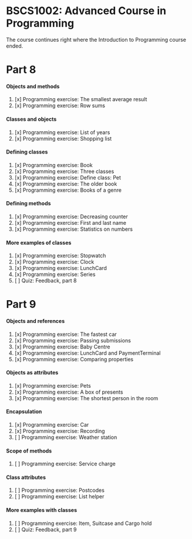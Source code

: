 # BSCS1002: Advanced Course in Programming

The course continues right where the Introduction to Programming course ended.

# Part 8

#### Objects and methods
1. [x] Programming exercise: The smallest average result
2. [x] Programming exercise: Row sums
#### Classes and objects
1. [x] Programming exercise: List of years
2. [x] Programming exercise: Shopping list
#### Defining classes
1. [x] Programming exercise: Book
2. [x] Programming exercise: Three classes
3. [x] Programming exercise: Define class: Pet
4. [x] Programming exercise: The older book
5. [x] Programming exercise: Books of a genre
#### Defining methods
1. [x] Programming exercise: Decreasing counter
2. [x] Programming exercise: First and last name
3. [x] Programming exercise: Statistics on numbers
#### More examples of classes
1. [x] Programming exercise: Stopwatch
2. [x] Programming exercise: Clock
3. [x] Programming exercise: LunchCard
4. [x] Programming exercise: Series
5. [ ] Quiz: Feedback, part 8

# Part 9

#### Objects and references
1. [x] Programming exercise: The fastest car
2. [x] Programming exercise: Passing submissions
3. [x] Programming exercise: Baby Centre
4. [x] Programming exercise: LunchCard and PaymentTerminal
5. [x] Programming exercise: Comparing properties
#### Objects as attributes
1. [x] Programming exercise: Pets
2. [x] Programming exercise: A box of presents
3. [x] Programming exercise: The shortest person in the room
#### Encapsulation
1. [x] Programming exercise: Car
2. [x] Programming exercise: Recording
3. [ ] Programming exercise: Weather station
#### Scope of methods
1. [ ] Programming exercise: Service charge
#### Class attributes
1. [ ] Programming exercise: Postcodes
2. [ ] Programming exercise: List helper
#### More examples with classes
1. [ ] Programming exercise: Item, Suitcase and Cargo hold
2. [ ] Quiz: Feedback, part 9